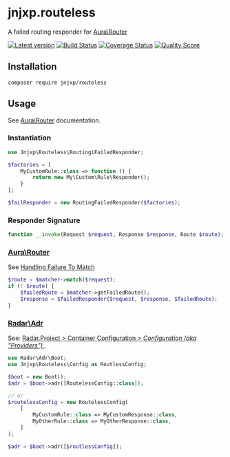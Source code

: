 # jnjxp.routeless
A failed routing responder for [Aura\Router]

[![Latest version][ico-version]][link-packagist]
[![Build Status][ico-travis]][link-travis]
[![Coverage Status][ico-scrutinizer]][link-scrutinizer]
[![Quality Score][ico-code-quality]][link-code-quality]

## Installation
```
composer require jnjxp/routeless
```

## Usage
See [Aura\Router] documentation.

### Instantiation
```php
use Jnjxp\Routeless\RoutingiFailedResponder;

$factories = [
    MyCustomRule::class => function () {
        return new My\Custom\Rule\Responder();
    }
];

$failResponder = new RoutingFailedResponder($factories);

```

### Responder Signature
```php
function __invoke(Request $request, Response $response, Route $route);
```

### [Aura\Router]
See [Handling Failure To Match][Failure]
```php
$route = $matcher->match($request);
if (! $route) {
    $failedRoute = $matcher->getFailedRoute();
    $response = $failedResponder($request, $response, $failedRoute):
}
```

### [Radar\Adr]
See: [ Radar.Project > Container Configuration > *Configuration (aka "Providers")* ][Radar.Project docs].
```php
use Radar\Adr\Boot;
use Jnjxp\Routeless\Config as RoutlessConfig;

$boot = new Boot();
$adr = $boot->adr([RoutelessConfig::class]);

// or
$routelessConfig = new RoutelessConfig(
    [
        MyCustomRule::class => MyCustomResponse::class,
        MyOtherRule::class => MyOtherResponse::class,
    ]
);

$adr = $boot->adr([$routlessConfig]);

```


[Aura\Router]: https://github.com/auraphp/Aura.Router
[Failure]: https://github.com/auraphp/Aura.Router/blob/3.x/docs/getting-started.md#handling-failure-to-match
[Radar\Adr]: https://github.com/radarphp/Radar.Project
[Radar.Project docs]: https://github.com/radarphp/Radar.Project/blob/1.x/docs/container.md#configuration-aka-providers

[ico-version]: https://img.shields.io/packagist/v/jnjxp/routeless.svg?style=flat-square
[ico-travis]: https://img.shields.io/travis/jnjxp/jnjxp.routeless/develop.svg?style=flat-square
[ico-scrutinizer]: https://img.shields.io/scrutinizer/coverage/g/jnjxp/jnjxp.routeless.svg?style=flat-square
[ico-code-quality]: https://img.shields.io/scrutinizer/g/jnjxp/jnjxp.routeless.svg?style=flat-square

[link-packagist]: https://packagist.org/packages/jnjxp/routeless
[link-travis]: https://travis-ci.org/jnjxp/jnjxp.routeless
[link-scrutinizer]: https://scrutinizer-ci.com/g/jnjxp/jnjxp.routeless
[link-code-quality]: https://scrutinizer-ci.com/g/jnjxp/jnjxp.routeless

